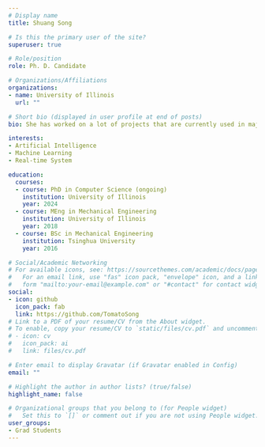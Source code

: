 ```yaml
---
# Display name
title: Shuang Song

# Is this the primary user of the site?
superuser: true

# Role/position
role: Ph. D. Candidate

# Organizations/Affiliations
organizations:
- name: University of Illinois
  url: ""

# Short bio (displayed in user profile at end of posts)
bio: She has worked on a lot of projects that are currently used in major hospitals. Her research interest includes real-time cyber physical systems, machine learning and artificial intelligence

interests:
- Artificial Intelligence
- Machine Learning
- Real-time System

education:
  courses:
  - course: PhD in Computer Science (ongoing)
    institution: University of Illinois
    year: 2024
  - course: MEng in Mechanical Engineering
    institution: University of Illinois
    year: 2018
  - course: BSc in Mechanical Engineering
    institution: Tsinghua University
    year: 2016

# Social/Academic Networking
# For available icons, see: https://sourcethemes.com/academic/docs/page-builder/#icons
#   For an email link, use "fas" icon pack, "envelope" icon, and a link in the
#   form "mailto:your-email@example.com" or "#contact" for contact widget.
social:
- icon: github
  icon_pack: fab
  link: https://github.com/TomatoSong
# Link to a PDF of your resume/CV from the About widget.
# To enable, copy your resume/CV to `static/files/cv.pdf` and uncomment the lines below.
# - icon: cv
#   icon_pack: ai
#   link: files/cv.pdf

# Enter email to display Gravatar (if Gravatar enabled in Config)
email: ""

# Highlight the author in author lists? (true/false)
highlight_name: false

# Organizational groups that you belong to (for People widget)
#   Set this to `[]` or comment out if you are not using People widget.
user_groups:
- Grad Students
---
```


